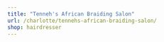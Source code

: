 ```yaml
---
title: "Tenneh's African Braiding Salon"
url: /charlotte/tennehs-african-braiding-salon/
shop: hairdresser
---
```


